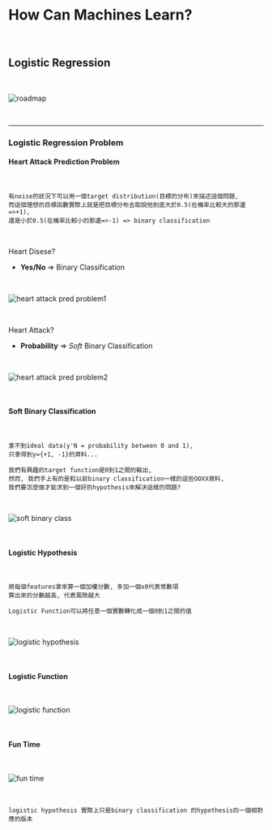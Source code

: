# How Can Machines Learn?

<br />

## Logistic Regression

<br />

![roadmap](https://github.com/linda2020130/Notes_ML-Foundations/blob/master/Pictures/Week%2010/roadmap.PNG)

<br />

***

### Logistic Regression Problem

#### Heart Attack Prediction Problem

<br />

```
有noise的狀況下可以用一個target distribution(目標的分布)來描述這個問題,
而這個理想的目標函數實際上就是把目標分布去取說他到底大於0.5(在機率比較大的那邊=>+1), 
還是小於0.5(在機率比較小的那邊=>-1) => binary classification
```

<br />

Heart Disese? 
* **Yes/No** => Binary Classification

<br />

![heart attack pred problem1](https://github.com/linda2020130/Notes_ML-Foundations/blob/master/Pictures/Week%2010/heart%20attack%20pred%20problem1.PNG)

<br />

Heart Attack?
* **Probability** => *Soft* Binary Classification

<br />

![heart attack pred problem2](https://github.com/linda2020130/Notes_ML-Foundations/blob/master/Pictures/Week%2010/heart%20attack%20pred%20problem2.PNG)

<br />

#### Soft Binary Classification

<br />

```
拿不到ideal data(y'N = probability between 0 and 1),
只拿得到y={+1, -1}的資料...

我們有興趣的target function是0到1之間的輸出,
然而, 我們手上有的是和以前binary classification一樣的這些OOXX資料,
我們要怎麼做才能求到一個好的hypothesis來解決這樣的問題?
```

<br />

![soft binary class](https://github.com/linda2020130/Notes_ML-Foundations/blob/master/Pictures/Week%2010/soft%20binary%20class.PNG)

<br />

#### Logistic Hypothesis

<br />

```
將每個features拿來算一個加權分數, 多加一個x0代表常數項
算出來的分數越高, 代表風險越大

Logistic Function可以將任意一個實數轉化成一個0到1之間的值
```

<br />

![logistic hypothesis](https://github.com/linda2020130/Notes_ML-Foundations/blob/master/Pictures/Week%2010/logistic%20hypothesis.PNG)

<br />

#### Logistic Function

<br />

![logistic function](https://github.com/linda2020130/Notes_ML-Foundations/blob/master/Pictures/Week%2010/logistic%20function.PNG)

<br />

#### Fun Time

<br />

![fun time](https://github.com/linda2020130/Notes_ML-Foundations/blob/master/Pictures/Week%2010/fun%20time.PNG)

<br />

```
logistic hypothesis 實際上只是binary classification 的hypothesis的一個相對應的版本
```

<br />







